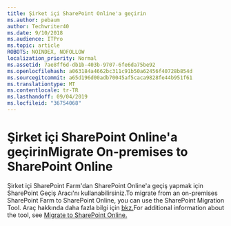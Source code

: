 ```yaml
---
title: Şirket içi SharePoint Online'a geçirin
ms.author: pebaum
author: Techwriter40
ms.date: 9/10/2018
ms.audience: ITPro
ms.topic: article
ROBOTS: NOINDEX, NOFOLLOW
localization_priority: Normal
ms.assetid: 7ae8ff6d-db1b-403b-9707-6fe6da75be92
ms.openlocfilehash: a063184a4662bc311c91b50a62456f40728b854d
ms.sourcegitcommit: a65d196d00adb70045af5caca9828fe44b951f61
ms.translationtype: MT
ms.contentlocale: tr-TR
ms.lasthandoff: 09/04/2019
ms.locfileid: "36754068"
---
```

# <a name="migrate-on-premises-to-sharepoint-online"></a><span data-ttu-id="23386-102">Şirket içi SharePoint Online'a geçirin</span><span class="sxs-lookup"><span data-stu-id="23386-102">Migrate On-premises to SharePoint Online</span></span>

<span data-ttu-id="23386-103">Şirket içi SharePoint Farm'dan SharePoint Online'a geçiş yapmak için SharePoint Geçiş Aracı'nı kullanabilirsiniz.</span><span class="sxs-lookup"><span data-stu-id="23386-103">To migrate from an on-premises SharePoint Farm to SharePoint Online, you can use the SharePoint Migration Tool.</span></span> <span data-ttu-id="23386-104">Araç hakkında daha fazla bilgi için [bkz.](https://go.microsoft.com/fwlink/?linkid=2019574)</span><span class="sxs-lookup"><span data-stu-id="23386-104">For additional information about the tool, see [Migrate to SharePoint Online.](https://go.microsoft.com/fwlink/?linkid=2019574)</span></span>
  

